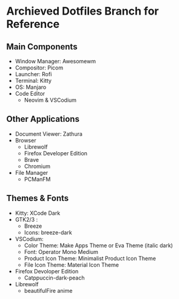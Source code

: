 # Archieved Dotfiles Branch for Reference

## Main Components

- Window Manager: Awesomewm
- Compositor: Picom
- Launcher: Rofi
- Terminal: Kitty
- OS: Manjaro
- Code Editor
  - Neovim & VSCodium

## Other Applications

- Document Viewer: Zathura
- Browser
  - Librewolf
  - Firefox Developer Edition
  - Brave
  - Chromium
- File Manager
  - PCManFM

## Themes & Fonts

- Kitty: XCode Dark
- GTK2/3 :
  - Breeze
  - Icons: breeze-dark
- VSCodium: 
  - Color Theme: Make Apps Theme or Eva Theme (italic dark)
  - Font: Operator Mono Medium
  - Product Icon Theme: Minimalist Product Icon Theme
  - File Icon Theme: Material Icon Theme
- Firefox Devoloper Edition
  - Catppuccin-dark-peach
- Librewolf
  - beautifulFire anime

